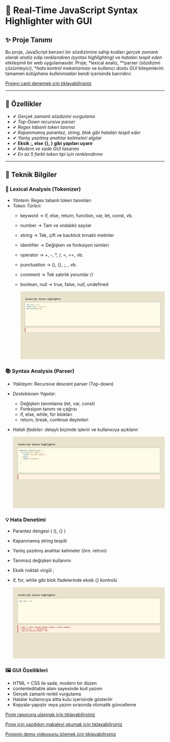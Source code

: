 # 🎨 Real-Time JavaScript Syntax Highlighter with GUI

## ✨ Proje Tanımı

Bu proje, JavaScript benzeri bir sözdizimine sahip kodları *gerçek zamanlı olarak analiz edip renklendiren (syntax highlighting)* ve *hataları tespit eden* etkileşimli bir web uygulamasıdır. Proje; *lexical analiz, **parser (sözdizimi çözümleyici), **hata kontrol mekanizması* ve *kullanıcı dostu GUI* bileşenlerini tamamen *kütüphane kullanmadan* kendi içerisinde barındırır.

[Projeyi canlı  denemek için tıklayabilirsiniz](https://samierz.github.io/Syntax-Higlighter/)


---

## 🧩 Özellikler

- ✔ *Gerçek zamanlı sözdizimi vurgulama*
- ✔ *Top-Down recursive parser*
- ✔ *Regex tabanlı token tanıma*
- ✔ *Kapanmamış parantez, string, blok gibi hataları tespit eder*
- ✔ *Yanlış yazılmış anahtar kelimeleri algılar*
- ✔ **Eksik ;, else {}, } gibi yapıları uyarır**
- ✔ *Modern ve sade GUI tasarımı*
- ✔ *En az 5 farklı token tipi için renklendirme*

---

## 🔬 Teknik Bilgiler

### 🧠 Lexical Analysis (Tokenizer)
- *Yöntem:* Regex tabanlı token tanımları
- *Token Türleri:*
  - keyword → if, else, return, function, var, let, const, vb.
  - number → Tam ve ondalıklı sayılar
  - string → Tek, çift ve backtick tırnaklı metinler
  - identifier → Değişken ve fonksiyon isimleri
  - operator → +, -, *, /, =, ==, vb.
  - punctuation → (), {}, ;, , vb.
  - comment → Tek satırlık yorumlar //
  - boolean, null → true, false, null, undefined

     ![Oyun Ekranı](images/ss1.jpg)

### 📚 Syntax Analysis (Parser)
- *Yaklaşım:* Recursive descent parser (Top-down)
- *Desteklenen Yapılar:*
  - Değişken tanımlama (let, var, const)
  - Fonksiyon tanımı ve çağrısı
  - if, else, while, for blokları
  - return, break, continue deyimleri
- *Hatalı ifadeler*: detaylı biçimde işlenir ve kullanıcıya açıklanır

    ![Oyun Ekranı](images/ss2.jpg)

### 💡 Hata Denetimi
- Parantez dengesi ( (), {} )
- Kapanmamış string tespiti
- Yanlış yazılmış anahtar kelimeler (örn. retrun)
- Tanımsız değişken kullanımı
- Eksik noktalı virgül ;
- if, for, while gibi blok ifadelerinde eksik {} kontrolü

  ![Oyun Ekranı](images/ss3.jpg)
      

### 🖼 GUI Özellikleri
- HTML + CSS ile sade, modern bir düzen
- contenteditable alanı sayesinde kod yazımı
- Gerçek zamanlı renkli vurgulama
- Hatalar kullanıcıya altta kutu içerisinde gösterilir
- Kopyala-yapıştır veya yazım sırasında otomatik güncelleme


[Proje raporuna ulaşmak için tıklayabilirsiniz](https://github.com/AsmBrk/Js_Syntax_Highlighter/blob/main/RAPOR.pdf)

[Proje için yazdığım makaleyi okumak için tıklayabilirsiniz](https://medium.com/@03asmbrk1907/javascript-syntax-highlighter-087df1f112b4)

[Projenin demo videosunu izlemek için tıklayabilirsiniz](https://youtu.be/extn2HDl6Bk)
